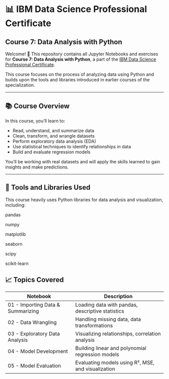 # 📊 IBM Data Science Professional Certificate  
## Course 7: Data Analysis with Python

Welcome! 👋 This repository contains all Jupyter Notebooks and exercises for **Course 7: Data Analysis with Python**, a part of the [IBM Data Science Professional Certificate](https://www.coursera.org/professional-certificates/ibm-data-science).

This course focuses on the process of analyzing data using Python and builds upon the tools and libraries introduced in earlier courses of the specialization.

---

## 📚 Course Overview

In this course, you’ll learn to:

- Read, understand, and summarize data
- Clean, transform, and wrangle datasets
- Perform exploratory data analysis (EDA)
- Use statistical techniques to identify relationships in data
- Build and evaluate regression models

You’ll be working with real datasets and will apply the skills learned to gain insights and make predictions.

---


## 🧰 Tools and Libraries Used
This course heavily uses Python libraries for data analysis and visualization, including:

pandas

numpy

matplotlib

seaborn

scipy

scikit-learn


## 📈 Topics Covered

| Notebook                         | Description                                          |
|----------------------------------|------------------------------------------------------|
| 01 - Importing Data & Summarizing| Loading data with pandas, descriptive statistics       |
| 02 - Data Wrangling              | Handling missing data, data transformations           |
| 03 - Exploratory Data Analysis   | Visualizing relationships, correlation analysis       |
| 04 - Model Development           | Building linear and polynomial regression models      |
| 05 - Model Evaluation            | Evaluating models using R², MSE, and visualization    |


